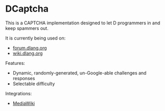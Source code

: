 DCaptcha
========

This is a CAPTCHA implementation designed to let D programmers in and keep spammers out.

It is currently being used on:

- [forum.dlang.org](https://forum.dlang.org/)
- [wiki.dlang.org](https://wiki.dlang.org/)

Features:

- Dynamic, randomly-generated, un-Google-able challenges and responses
- Selectable difficulty

Integrations:

- [MediaWiki](https://github.com/CyberShadow/DCaptcha-MW)
